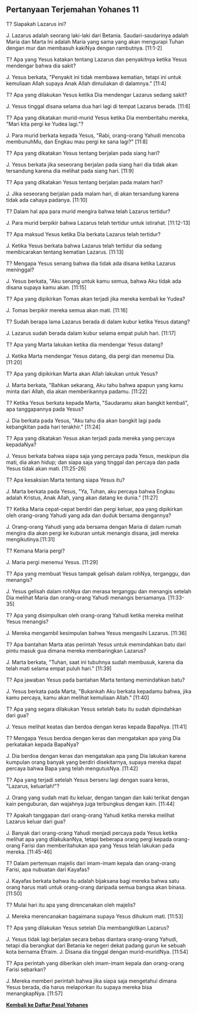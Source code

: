 ﻿## Pertanyaan Terjemahan Yohanes 11 ##

T? Siapakah Lazarus ini?

J. Lazarus adalah seorang laki-laki dari Betania. Saudari-saudarinya adalah Maria dan Marta Ini adalah Maria yang sama yang akan mengurapi Tuhan dengan mur dan membasuh kakiNya dengan rambutnya. [11:1-2]

T? Apa yang Yesus katakan tentang Lazarus dan penyakitnya ketika Yesus mendengar bahwa dia sakit?

J. Yesus berkata, "Penyakit ini tidak membawa kematian, tetapi ini untuk kemuliaan Allah supaya Anak Allah dimuliakan di dalamnya." [11:4]

T? Apa yang dilakukan Yesus ketika Dia mendengar Lazarus sedang sakit?

J. Yesus tinggal disana selama dua hari lagi di tempat Lazarus berada. [11:6]

T? Apa yang dikatakan murid-murid Yesus ketika Dia memberitahu mereka, "Mari kita pergi ke Yudea lagi."?

J. Para murid berkata kepada Yesus, "Rabi, orang-orang Yahudi mencoba membunuhMu, dan Engkau mau pergi ke sana lagi?" [11:8]

T? Apa yang dikatakan Yesus tentang berjalan pada siang hari?

J. Yesus berkata jika seseorang berjalan pada siang hari dia tidak akan tersandung karena dia melihat pada siang hari. [11:9]

T? Apa yang dikatakan Yesus tentang berjalan pada malam hari?

J. Jika seseorang berjalan pada malam hari, di akan tersandung karena tidak ada cahaya padanya. [11:10]

T? Dalam hal apa para murid mengira bahwa telah Lazarus tertidur?

J. Para murid berpikir bahwa Lazarus telah tertidur untuk istirahat. [11:12-13]

T? Apa maksud Yesus ketika Dia berkata Lazarus telah tertidur?

J. Ketika Yesus berkata bahwa Lazarus telah tertidur dia sedang membicarakan tentang kematian Lazarus. [11:13]

T? Mengapa Yesus senang bahwa dia tidak ada disana ketika Lazarus meninggal?

J. Yesus berkata, "Aku senang untuk kamu semua, bahwa Aku tidak ada disana supaya kamu akan. [11:15]

T? Apa yang dipikirkan Tomas akan terjadi jika mereka kembali ke Yudea?

J. Tomas berpikir mereka semua akan mati. [11:16]

T? Sudah berapa lama Lazarus berada di dalam kubur ketika Yesus datang?

J. Lazarus sudah berada dalam kubur selama empat puluh hari. [11:17]

T? Apa yang Marta lakukan ketika dia mendengar Yesus datang?

J. Ketika Marta mendengar Yesus datang, dia pergi dan menemui Dia. [11:20]

T? Apa yang dipikirkan Marta akan Allah lakukan untuk Yesus?

J. Marta berkata, "Bahkan sekarang, Aku tahu bahwa apapun yang kamu minta dari Allah, dia akan memberikannya padamu. [11:22]

T? Ketika Yesus berkata kepada Marta, "Saudaramu akan bangkit kembali", apa tanggapannya pada Yesus?

J. Dia berkata pada Yesus, "Aku tahu dia akan bangkit lagi pada kebangkitan pada hari terakhir." [11:24]

T? Apa yang dikatakan Yesus akan terjadi pada mereka yang percaya kepadaNya?

J. Yesus berkata bahwa siapa saja yang percaya pada Yesus, meskipun dia mati, dia akan hidup; dan siapa saja yang tinggal dan percaya dan pada Yesus tidak akan mati. [11:25-26]

T? Apa kesaksian Marta tentang siapa Yesus itu?

J. Marta berkata pada Yesus, "Ya, Tuhan, aku percaya bahwa Engkau adalah Kristus, Anak Allah, yang akan datang ke dunia." [11:27]

T? Ketika Maria cepat-cepat berdiri dan pergi keluar, apa yang dipikirkan oleh orang-orang Yahudi yang ada dan duduk bersama dengannya?

J. Orang-orang Yahudi yang ada bersama dengan Maria di dalam rumah mengira dia akan pergi ke kuburan untuk menangis disana, jadi mereka mengikutinya.[11:31]

T? Kemana Maria pergi?

J. Maria pergi menemui Yesus. [11:29]

T? Apa yang membuat Yesus tampak gelisah dalam rohNya, terganggu, dan menangis?

J. Yesus gelisah dalam rohNya dan merasa terganggu dan menangis setelah Dia melihat Maria dan orang-orang Yahudi menangis bersamanya. [11:33-35]

T? Apa yang disimpulkan oleh orang-orang Yahudi ketika mereka melihat Yesus menangis?

J. Mereka mengambil kesimpulan bahwa Yesus mengasihi Lazarus. [11:36]

T? Apa bantahan Marta atas perintah Yesus untuk memindahkan batu dari pintu masuk gua dimana mereka membaringkan Lazarus?

J. Marta berkata, "Tuhan, saat ini tubuhnya sudah membusuk, karena dia telah mati selama empat puluh hari." [11:39]

T? Apa jawaban Yesus pada bantahan Marta tentang memindahkan batu?

J. Yesus berkata pada Marta, "Bukankah Aku berkata kepadamu bahwa, jika kamu percaya, kamu akan melihat kemuliaan Allah." [11:40]

T? Apa yang segara dilakukan Yesus setelah batu itu sudah dipindahkan dari gua?

J. Yesus melihat keatas dan berdoa dengan keras kepada BapaNya. [11:41]

T? Mengapa Yesus berdoa dengan keras dan mengatakan apa yang Dia perkatakan kepada BapaNya?

J. Dia berdoa dengan keras dan mengatakan apa yang Dia lakukan karena kumpulan orang banyak yang berdiri disekitarnya, supaya mereka dapat percaya bahwa Bapa yang telah mengutusNya. [11:42]

T? Apa yang terjadi setelah Yesus berseru lagi dengan suara keras, "Lazarus, keluarlah!"?

J. Orang yang sudah mati itu keluar, dengan tangan dan kaki terikat dengan kain penguburan, dan wajahnya juga terbungkus dengan kain. [11:44]

T? Apakah tanggapan dari orang-orang Yahudi ketika mereka melihat Lazarus keluar dari gua?

J. Banyak dari orang-orang Yahudi menjadi percaya pada Yesus ketika melihat apa yang dilakukanNya, tetapi beberapa orang pergi kepada orang-orang Farisi dan memberitahukan apa yang Yesus telah lakukan pada mereka. [11:45-46]

T? Dalam pertemuan majelis dari imam-imam kepala dan orang-orang Farisi, apa nubuatan dari Kayafas?

J. Kayafas berkata bahwa itu adalah bijaksana bagi mereka bahwa satu orang harus mati untuk orang-orang daripada semua bangsa akan binasa. [11:50]

T? Mulai hari itu apa yang direncanakan oleh majelis?

J. Mereka merencanakan bagaimana supaya Yesus dihukum mati. [11:53]

T? Apa yang dilakukan Yesus setelah Dia membangkitkan Lazarus?

J. Yesus tidak lagi berjalan secara bebas diantara orang-orang Yahudi, tetapi dia berangkat dari Betania ke negeri dekat padang gurun ke sebuah kota bernama Efraim. J. Disana dia tinggal dengan murid-muridNya. [11:54]

T? Apa perintah yang diberikan oleh imam-imam kepala dan orang-orang Farisi sebarkan?

J. Mereka memberi perintah bahwa jika siapa saja mengetahui dimana Yesus berada, dia harus melaporkan itu supaya mereka bisa menangkapNya. [11:57]

__[Kembali ke Daftar Pasal Yohanes](./)__

